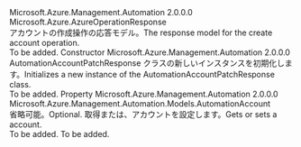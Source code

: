 <Type Name="AutomationAccountPatchResponse" FullName="Microsoft.Azure.Management.Automation.Models.AutomationAccountPatchResponse">
  <TypeSignature Language="C#" Value="public class AutomationAccountPatchResponse : Microsoft.Azure.AzureOperationResponse" />
  <TypeSignature Language="ILAsm" Value=".class public auto ansi beforefieldinit AutomationAccountPatchResponse extends Microsoft.Azure.AzureOperationResponse" />
  <TypeSignature Language="DocId" Value="T:Microsoft.Azure.Management.Automation.Models.AutomationAccountPatchResponse" />
  <TypeSignature Language="VB.NET" Value="Public Class AutomationAccountPatchResponse&#xA;Inherits AzureOperationResponse" />
  <TypeSignature Language="F#" Value="type AutomationAccountPatchResponse = class&#xA;    inherit AzureOperationResponse" />
  <AssemblyInfo>
    <AssemblyName>Microsoft.Azure.Management.Automation</AssemblyName>
    <AssemblyVersion>2.0.0.0</AssemblyVersion>
  </AssemblyInfo>
  <Base>
    <BaseTypeName>Microsoft.Azure.AzureOperationResponse</BaseTypeName>
  </Base>
  <Interfaces />
  <Docs>
    <summary>
            <span data-ttu-id="97fa5-101">アカウントの作成操作の応答モデル。</span><span class="sxs-lookup"><span data-stu-id="97fa5-101">The response model for the create account operation.</span></span>
            </summary>
    <remarks>To be added.</remarks>
  </Docs>
  <Members>
    <Member MemberName=".ctor">
      <MemberSignature Language="C#" Value="public AutomationAccountPatchResponse ();" />
      <MemberSignature Language="ILAsm" Value=".method public hidebysig specialname rtspecialname instance void .ctor() cil managed" />
      <MemberSignature Language="DocId" Value="M:Microsoft.Azure.Management.Automation.Models.AutomationAccountPatchResponse.#ctor" />
      <MemberSignature Language="VB.NET" Value="Public Sub New ()" />
      <MemberType>Constructor</MemberType>
      <AssemblyInfo>
        <AssemblyName>Microsoft.Azure.Management.Automation</AssemblyName>
        <AssemblyVersion>2.0.0.0</AssemblyVersion>
      </AssemblyInfo>
      <Parameters />
      <Docs>
        <summary>
            <span data-ttu-id="97fa5-102">AutomationAccountPatchResponse クラスの新しいインスタンスを初期化します。</span><span class="sxs-lookup"><span data-stu-id="97fa5-102">Initializes a new instance of the AutomationAccountPatchResponse class.</span></span>
            </summary>
        <remarks>To be added.</remarks>
      </Docs>
    </Member>
    <Member MemberName="AutomationAccount">
      <MemberSignature Language="C#" Value="public Microsoft.Azure.Management.Automation.Models.AutomationAccount AutomationAccount { get; set; }" />
      <MemberSignature Language="ILAsm" Value=".property instance class Microsoft.Azure.Management.Automation.Models.AutomationAccount AutomationAccount" />
      <MemberSignature Language="DocId" Value="P:Microsoft.Azure.Management.Automation.Models.AutomationAccountPatchResponse.AutomationAccount" />
      <MemberSignature Language="VB.NET" Value="Public Property AutomationAccount As AutomationAccount" />
      <MemberSignature Language="F#" Value="member this.AutomationAccount : Microsoft.Azure.Management.Automation.Models.AutomationAccount with get, set" Usage="Microsoft.Azure.Management.Automation.Models.AutomationAccountPatchResponse.AutomationAccount" />
      <MemberType>Property</MemberType>
      <AssemblyInfo>
        <AssemblyName>Microsoft.Azure.Management.Automation</AssemblyName>
        <AssemblyVersion>2.0.0.0</AssemblyVersion>
      </AssemblyInfo>
      <ReturnValue>
        <ReturnType>Microsoft.Azure.Management.Automation.Models.AutomationAccount</ReturnType>
      </ReturnValue>
      <Docs>
        <summary>
            <span data-ttu-id="97fa5-103">省略可能。</span><span class="sxs-lookup"><span data-stu-id="97fa5-103">Optional.</span></span> <span data-ttu-id="97fa5-104">取得または、アカウントを設定します。</span><span class="sxs-lookup"><span data-stu-id="97fa5-104">Gets or sets a account.</span></span>
            </summary>
        <value>To be added.</value>
        <remarks>To be added.</remarks>
      </Docs>
    </Member>
  </Members>
</Type>